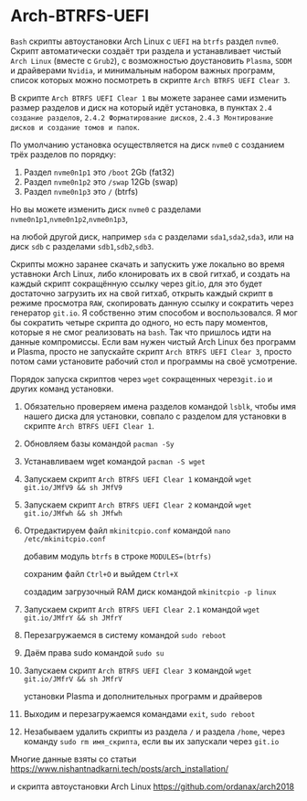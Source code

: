 # Arch-BTRFS-UEFI

`Bash` скрипты автоустановки Arch Linux c `UEFI` на `btrfs` раздел `nvme0`.
Скрипт автоматически создаёт три раздела и устанавливает чистый `Arch Linux` (вместе с `Grub2`), с возможностью доустановить `Plasma`, `SDDM` и драйверами `Nvidia`, и минимальным набором важных программ, список которых можно посмотреть в скрипте `Arch BTRFS UEFI Clear 3`.

В скрипте `Arch BTRFS UEFI Clear 1` вы можете заранее сами изменить размер разделов и диск на который идёт установка, в пунктах `2.4 создание разделов`, `2.4.2 Форматирование дисков`, `2.4.3 Монтирование дисков и создание томов и папок`.

По умолчанию установка осуществляется на диск `nvme0` с созданием трёх разделов по порядку:

1. Раздел `nvme0n1p1` это `/boot` 2Gb (fat32)
2. Раздел `nvme0n1p2` это `/swap` 12Gb (swap)
3. Раздел `nvme0n1p3` это `/` (btrfs)

Но вы можете изменить диск `nvme0` с разделами `nvme0n1p1`,`nvme0n1p2`,`nvme0n1p3`,

на любой другой диск, например `sda` с разделами `sda1`,`sda2`,`sda3`, или на диск `sdb` с разделами `sdb1`,`sdb2`,`sdb3`.

Скрипты можно заранее скачать и запускить уже локально во время уставноки Arch Linux, либо клонировать их в свой гитхаб, и создать на каждый скрипт сокращённую ссылку через git.io, для это будет достаточно загрузить их на свой гитхаб, открыть каждый скрипт в режиме просмотра `RAW`, скопировать данную ссылку и сократить через генератор `git.io`. Я собственно этим способом и воспользовался. Я мог бы сократить четыре скрипта до одного, но есть пару моментов, которые я не смог реализовать на `bash`. Так что пришлось идти на данные компромиссы. Если вам нужен чистый Arch Linux без программ и Plasma, просто не запускайте скрипт `Arch BTRFS UEFI Clear 3`, просто потом сами установите рабочий стол и программы на своё усмотрение. 

Порядок запуска скриптов через `wget` сокращенных через`git.io` и других команд установки.
1. Обязательно проверяем имена разделов командой `lsblk`, чтобы имя нашего диска для установки, совпало с разделом для установки в скрипте `Arch BTRFS UEFI Clear 1`.
3. Обновляем базы командой `pacman -Sy`
4. Устанавливаем wget командой `pacman -S wget`
5. Запускаем скрипт `Arch BTRFS UEFI Clear 1` командой `wget git.io/JMfV9 && sh JMfV9`
5. Запускаем скрипт `Arch BTRFS UEFI Clear 2` командой `wget git.io/JMfwh && sh JMfwh`
6. Отредактируем файл `mkinitcpio.conf` командой `nano /etc/mkinitcpio.conf`
   
   добавим модуль `btrfs` в строке `MODULES=(btrfs)`
   
   сохраним файл `Ctrl+O` и выйдем `Ctrl+X`
   
   cоздадим загрузочный RAM диск командой `mkinitcpio -p linux`
7. Запускаем скрипт `Arch BTRFS UEFI Clear 2.1` командой `wget git.io/JMfrY && sh JMfrY`
8. Перезагружаемся в систему командой `sudo reboot`
9. Даём права sudo командой `sudo su`
10. Запускаем скрипт `Arch BTRFS UEFI Clear 3` командой `wget git.io/JMfrV && sh JMfrV`

    установки Plasma и дополнительных программ и драйверов
   
11. Выходим и перезагружаемся командами `exit`, `sudo reboot`
12. Незабываем удалить скрипты из раздела `/` и раздела `/home`, через команду `sudo rm имя_скрипта`, если вы их запускали через `git.io`

Многие данные взяты со статьи https://www.nishantnadkarni.tech/posts/arch_installation/

и скрипта автоустановки Arch Linux https://github.com/ordanax/arch2018
